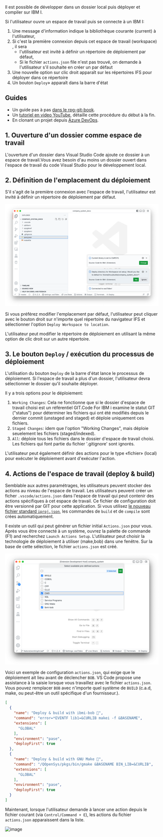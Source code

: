 Il est possible de développer dans un dossier local puis déployer et compiler sur IBM I.

Si l'utilisateur ouvre un espace de travail puis se connecte à un IBM I:

1. Une message d'information indique la bibliothèque courante (current) à l'utilisateur,
2. Si c'est la première connexion depuis cet espace de travail (workspace) , il sera 
   * l'utilisateur est invité à définir un répertoire de déploiement par défaut, 
   * Si le fichier `actions.json` file n'est pas trouvé, on demande à l'utilisateur s'il souhaite en créer un par défaut
3. Une nouvelle option sur clic droit apparaît sur les répertoires IFS pour déployer dans ce répertoire
4. Un bouton `Deploy`» apparaît dans la barre d'état

## Guides

* Un guide pas à pas [dans le rpg-git-book](https://worksofliam.github.io/rpg-git-book/7-tooling-vscode.html).
* Un [tutoriel en video YouTube](https://www.youtube.com/watch?v=XuiGyWptgDA&t=425s), détaille cette procédure du début à la fin.
* En clonant un projet depuis [Azure DevOps](azure.md).

## 1. Ouverture d'un dossier comme espace de travail

L'ouverture d'un dossier dans Visual Studio Code ajoute ce dossier à un espace de travail.Vous avez besoin d'au moins un dossier ouvert dans l'espace de travail du code Visual Studio pour le développement local.

## 2. Définition de l'emplacement du déploiement

S'il s'agit de la première connexion avec l'espace de travail, l'utilisateur est invité à définir un répertoire de déploiement par défaut.

![](../../../assets/local_1.png)

Si vous préférez modifier l'emplacement par défaut, l'utilisateur peut cliquer avec le bouton droit sur n'importe quel répertoire du navigateur IFS et sélectionner l'option  `Deploy Workspace to location`.

L'utilisateur peut modifier le répertoire de déploiement en utilisant la même option de clic droit sur un autre répertoire.

## 3. Le bouton `Deploy` / exécution du processus de déploiement

L'utilisation du bouton `Deploy` de la barre d'état lance le processus de déploiement. Si l'espace de travail a plus d'un dossier, l'utilisateur devra sélectionner le dossier qu'il souhaite déployer.

Il y a trois options pour le déploiement:

1. `Working Changes`: Cela ne fonctionne que si le dossier d'espace de travail choisi est un référentiel GIT.Code For IBM i examine le statut GIT ("status") pour déterminer les fichiers qui ont été modifiés depuis le dernier commit (unstaged and staged) et déploie uniquement ces fichiers.
2. `Staged Changes`: idem que l'option "Working Changes", mais déploie seuelement les fichiers (staged/indexed).
3. `All`: déploie tous les fichiers dans le dossier d'espace de travail choisi. Les fichiers qui font partie du fichier '.gitignore' sont ignorés.

L'utilisateur peut également définir des actions pour le type «fichier» (local) pour exécuter le déploiement avant d'exécuter l'action.

## 4. Actions de l'espace de travail (deploy & build)

Semblable aux autres paramétrages, les utilisateurs peuvent stocker des actions au niveau de l'espace de travail. Les utilisateurs peuvent créer un  ficher `.vscode/actions.json` dans l'espace de travail qui peut contenir des actions spécifiques à cet espace de travail. Ce fichier de configuration doit être versionné par GIT pour cette application. Si vous utilisez [le nouveau fichier standard `iproj.json`](https://ibm.github.io/ibmi-bob/#/prepare-the-project/project-metadata), les commandes de `build` et de `compile` sont crées automatiquement.

Il existe un outil qui peut générer un fichier initial `Actions.json` pour vous. Après vous être connecté à un système, ouvrez la palette de commande (F1) and recherchez `Launch Actions Setup`. L'utilisateur peut choisir la technologie de déploiement à utiliser (make,bob) dans une fenêtre. Sur la base de cette sélection, le fichier `actions.json` est créé.

![](../../../assets/actions_tool.png)

Voici un exemple de configuration `actions.json`, qui exige que le déploiement ait lieu avant de déclencher `BOB`. VS Code propose une assistance à la saisie lorsque vous travaillez avec le fichier `actions.json`. Vous pouvez remplacer `BOB` avec n'importe quel système de `BUILD` (c.a.d, make, ou peut-être un outil spécifique d'un fournisseur.).

```json
[
  {
    "name": "Deploy & build with ibmi-bob 🔨",
    "command": "error=*EVENTF lib1=&CURLIB makei -f &BASENAME",
    "extensions": [
      "GLOBAL"
    ],
    "environment": "pase",
    "deployFirst": true
  },
  {
    "name": "Deploy & build with GNU Make 🔨",
    "command": "/QOpenSys/pkgs/bin/gmake &BASENAME BIN_LIB=&CURLIB",
    "extensions": [
      "GLOBAL"
    ],
    "environment": "pase",
    "deployFirst": true
  }
]
```

Maintenant, lorsque l'utilisateur demande à lancer une action depuis le fichier courant (via `Control/Command + E`), les actions du  fichier `actions.json` apparaissent dans la liste. 

![image](https://user-images.githubusercontent.com/3708366/146957104-4a26b4ba-c675-4a40-bb51-f77ea964ecf5.png)